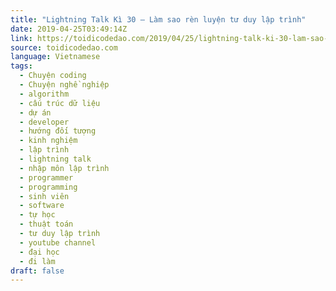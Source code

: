 ```yaml
---
title: "Lightning Talk Kì 30 – Làm sao rèn luyện tư duy lập trình"
date: 2019-04-25T03:49:14Z
link: https://toidicodedao.com/2019/04/25/lightning-talk-ki-30-lam-sao-ren-luyen-tu-duy-lap-trinh/
source: toidicodedao.com
language: Vietnamese
tags:
  - Chuyện coding
  - Chuyện nghề nghiệp
  - algorithm
  - cấu trúc dữ liệu
  - dự án
  - developer
  - hướng đối tượng
  - kinh nghiệm
  - lập trình
  - lightning talk
  - nhập môn lập trình
  - programmer
  - programming
  - sinh viên
  - software
  - tự học
  - thuật toán
  - tư duy lập trình
  - youtube channel
  - đại học
  - đi làm
draft: false
---
```

